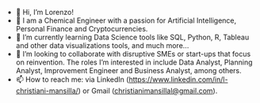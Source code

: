 - 👋 Hi, I’m Lorenzo!
- 👀 I am a Chemical Engineer with a passion for Artificial Intelligence, Personal Finance and Cryptocurrencies.
- 🌱 I’m currently learning Data Science tools like SQL, Python, R, Tableau and other data visualizations tools, and much more...
- 💞️ I’m looking to collaborate with disruptive SMEs or start-ups that focus on reinvention. The roles I’m interested in include Data Analyst, Planning Analyst, Improvement Engineer and Business Analyst, among others.
- 📫 How to reach me: via LinkedIn (https://www.linkedin.com/in/l-christiani-mansilla/) or Gmail (christianimansillal@gmail.com).

<!---
lchristiani44/lchristiani44 is a ✨ special ✨ repository because its `README.md` (this file) appears on your GitHub profile.
You can click the Preview link to take a look at your changes.
--->
